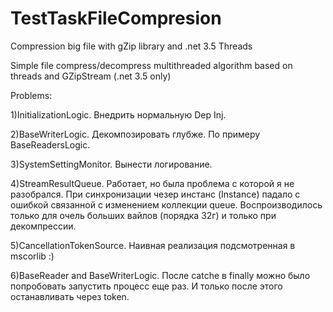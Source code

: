 # TestTaskFileCompresion
Compression big file with gZip library and .net 3.5 Threads

Simple file compress/decompress multithreaded algorithm based on  threads and GZipStream (.net 3.5 only)

Problems:

1)InitializationLogic. Внедрить нормальную Dep Inj.

2)BaseWriterLogic. Декомпозировать глубже. По примеру BaseReadersLogic.

3)SystemSettingMonitor. Вынести логирование.

4)StreamResultQueue. Работает, но была проблема с которой я не разобрался. 
При синхронизации чезер инстанс (Instance) падало с ошибкой связанной с изменением коллекции queue. 
Воспроизводилось только для очель больших вайлов (порядка 32г) и только при декомпрессии.

5)CancellationTokenSource. Наивная реализация подсмотренная в mscorlib :)

6)BaseReader and BaseWriterLogic. После catche в finally можно было попробовать запустить процесс еще раз.
И только после этого останавливать через token.
